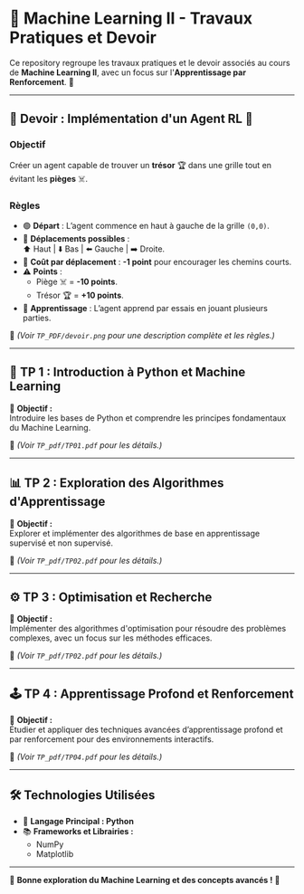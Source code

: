 # 🤖 Machine Learning II - Travaux Pratiques et Devoir

Ce repository regroupe les travaux pratiques et le devoir associés au cours de **Machine Learning II**, avec un focus sur l'**Apprentissage par Renforcement**. 🚀

---

## 📌 Devoir : Implémentation d'un Agent RL 🎯

### Objectif  
Créer un agent capable de trouver un **trésor** 🏆 dans une grille tout en évitant les **pièges** ☠️.

### Règles  
- 🟢 **Départ** : L’agent commence en haut à gauche de la grille `(0,0)`.  
- 🧭 **Déplacements possibles** :  
  ⬆️ Haut | ⬇️ Bas | ⬅️ Gauche | ➡️ Droite.  
- 🔻 **Coût par déplacement** : **-1 point** pour encourager les chemins courts.  
- ⚠️ **Points** :  
  - Piège ☠️ = **-10 points**.  
  - Trésor 🏆 = **+10 points**.  
- 🤖 **Apprentissage** : L’agent apprend par essais en jouant plusieurs parties.

📜 _(Voir `TP_PDF/devoir.png` pour une description complète et les règles.)_

---

## 🧪 TP 1 : Introduction à Python et Machine Learning

🎯 **Objectif :**  
Introduire les bases de Python et comprendre les principes fondamentaux du Machine Learning.

📜 _(Voir `TP_pdf/TP01.pdf` pour les détails.)_

---

## 📊 TP 2 : Exploration des Algorithmes d'Apprentissage

🎯 **Objectif :**  
Explorer et implémenter des algorithmes de base en apprentissage supervisé et non supervisé.

📜 _(Voir `TP_pdf/TP02.pdf` pour les détails.)_

---

## ⚙️ TP 3 : Optimisation et Recherche

🎯 **Objectif :**  
Implémenter des algorithmes d'optimisation pour résoudre des problèmes complexes, avec un focus sur les méthodes efficaces.

📜 _(Voir `TP_pdf/TP02.pdf` pour les détails.)_

---

## 🕹️ TP 4 : Apprentissage Profond et Renforcement

🎯 **Objectif :**  
Étudier et appliquer des techniques avancées d’apprentissage profond et par renforcement pour des environnements interactifs.

📜 _(Voir `TP_pdf/TP04.pdf` pour les détails.)_

---

## 🛠 Technologies Utilisées

- 🐍 **Langage Principal : Python**
- 📚 **Frameworks et Librairies :**  
  - NumPy  
  - Matplotlib  

---

🚀 **Bonne exploration du Machine Learning et des concepts avancés !** 🌟
